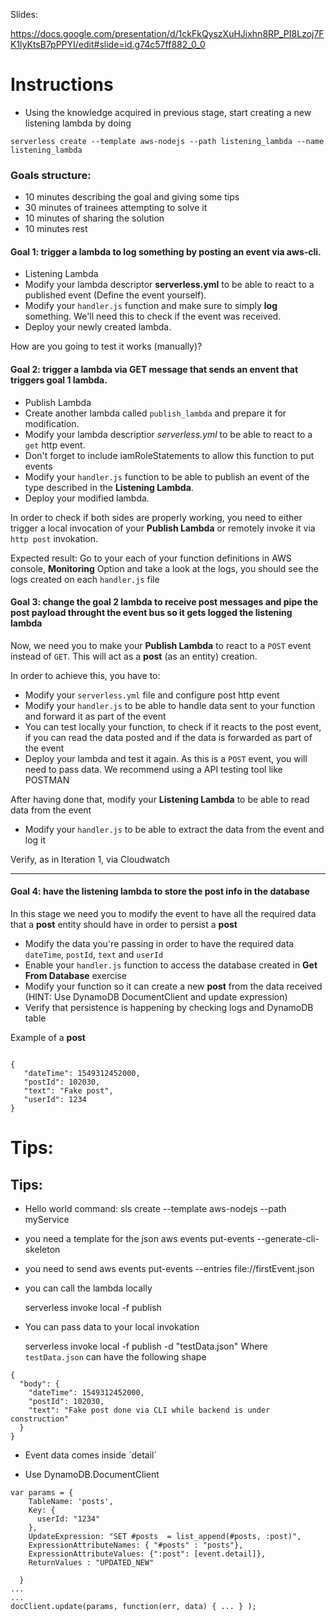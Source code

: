 
Slides:

https://docs.google.com/presentation/d/1ckFkQyszXuHJixhn8RP_PI8Lzoj7FK1lyKtsB7pPPYI/edit#slide=id.g74c57ff882_0_0




Instructions
============

- Using the knowledge acquired in previous stage, start creating a new listening lambda by doing

```
serverless create --template aws-nodejs --path listening_lambda --name listening_lambda

```

### Goals structure:
- 10 minutes describing the goal and giving some tips
- 30 minutes of trainees attempting to solve it
- 10 minutes of sharing the solution
- 10 minutes rest

#### Goal 1: trigger a lambda to log something by posting an event via aws-cli. 
- Listening Lambda
 - Modify your lambda descriptor **serverless.yml** to be able to react to a published event (Define the event yourself).
 - Modify your `handler.js` function and make sure to simply **log** something. We'll need this to check if the event was received.
 - Deploy your newly created lambda.
 
 How are you going to test it works (manually)?
 
 
#### Goal 2: trigger a lambda via GET message that sends an envent that triggers goal 1 lambda.
- Publish Lambda
 - Create another lambda called `publish_lambda` and prepare it for modification.
 - Modify your lambda descriptior *serverless.yml* to be able to react to a `get` http event.
 - Don't forget to include iamRoleStatements to allow this function to put events
 - Modify your `handler.js` function to be able to publish an event of the type described in the **Listening Lambda**.
 - Deploy your modified lambda.


In order to check if both sides are properly working, you need to either trigger a local invocation of your **Publish Lambda** or remotely invoke it via `http post` invokation.

Expected result:
Go to your each of your function definitions in AWS console, **Monitoring** Option and take a look at the logs, you should see the logs created on each `handler.js` file


#### Goal 3: change the goal 2 lambda to receive post messages and pipe the post payload throught the event bus so it gets logged the listening lambda
Now, we need you to make your **Publish Lambda** to react to a `POST` event instead of `GET`. This will act as a **post** (as an entity) creation.

In order to achieve this, you have to:

- Modify your `serverless.yml` file and configure post http event
- Modify your `handler.js` to be able to handle data sent to your function and forward it as part of the event
- You can test locally your function, to check if it reacts to the post event, if you can read the data posted and if the data is forwarded as part of the event
- Deploy your lambda and test it again. As this is a `POST` event, you will need to pass data. We recommend using a API testing tool like POSTMAN

After having done that, modify your **Listening Lambda** to be able to read data from the event
- Modify your `handler.js` to be able to extract the data from the event and log it

Verify, as in Iteration 1, via Cloudwatch

---

#### Goal 4: have the listening lambda to store the post info in the database

In this stage we need you to modify the event to have all the required data that a **post** entity should have in order to persist a **post**

- Modify the data you're passing in order to have the required data `dateTime`, `postId`, `text` and `userId`
- Enable your `handler.js` function to access the database created in **Get From Database** exercise
- Modify your function so it can create a new **post** from the data received (HINT: Use DynamoDB DocumentClient and update expression)
- Verify that persistence is happening by checking logs and DynamoDB table

Example of a **post**

```

{
   "dateTime": 1549312452000,
   "postId": 102030,
   "text": "Fake post",
   "userId": 1234
}

```


# Tips:

## Tips:

- Hello world command:
    sls create --template aws-nodejs --path myService



- you need a template for the json
    aws events put-events --generate-cli-skeleton          

- you need to send 
    aws events put-events --entries file://firstEvent.json 

- you can call the lambda locally 

    serverless invoke local -f publish

- You can pass data to your local invokation

    serverless invoke local -f publish -d "testData.json"
Where `testData.json` can have the following shape

``` 
{
  "body": {
    "dateTime": 1549312452000,
    "postId": 102030,
    "text": "Fake post done via CLI while backend is under construction"
  }
}

```
- Event data comes inside ´detail´

- Use DynamoDB.DocumentClient

```
var params = {
    TableName: 'posts',
    Key: {
      userId: "1234"
    },
    UpdateExpression: "SET #posts  = list_append(#posts, :post)",
    ExpressionAttributeNames: { "#posts" : "posts"},
    ExpressionAttributeValues: {":post": [event.detail]},
    ReturnValues : "UPDATED_NEW"

  }
...
...
docClient.update(params, function(err, data) { ... } );

```


